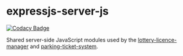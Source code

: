 # expressjs-server-js

[![Codacy Badge](https://app.codacy.com/project/badge/Grade/3bf6bd7b5b704d05ac24f974592369f3)](https://www.codacy.com/gh/cityssm/expressjs-server-js?utm_source=github.com&amp;utm_medium=referral&amp;utm_content=cityssm/expressjs-server-js&amp;utm_campaign=Badge_Grade)

Shared server-side JavaScript modules used by the
[lottery-licence-manager](https://github.com/cityssm/lottery-licence-manager)
and
[parking-ticket-system](https://github.com/cityssm/parking-ticket-system).
